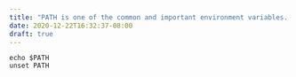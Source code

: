 ```yaml
---
title: "PATH is one of the common and important environment variables. What do you think will happen if you unset it?"
date: 2020-12-22T16:32:37-08:00
draft: true
---
```


```
echo $PATH
unset PATH
```

